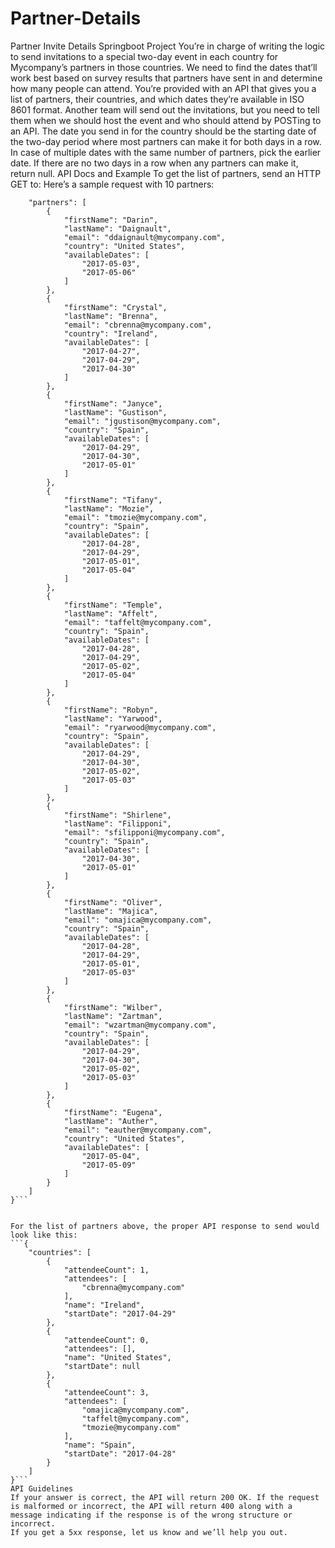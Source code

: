 # Partner-Details
Partner Invite Details Springboot Project
You’re in charge of writing the logic to send invitations to a special two-day event in each country for Mycompany’s partners in those countries. We need to find the dates that’ll work best based on survey results that partners have sent in and determine how many people can attend.
You’re provided with an API that gives you a list of partners, their countries, and which dates they’re available in ISO 8601 format.
Another team will send out the invitations, but you need to tell them when we should host the event and who should attend by POSTing to an API.
The date you send in for the country should be the starting date of the two-day period where most partners can make it for both days in a row. In case of multiple dates with the same number of partners, pick the earlier date. If there are no two days in a row when any partners can make it, return null.
API Docs and Example
To get the list of partners, send an HTTP GET to:
Here’s a sample request with 10 partners: 
```{
    "partners": [
        {
            "firstName": "Darin",
            "lastName": "Daignault",
            "email": "ddaignault@mycompany.com",
            "country": "United States",
            "availableDates": [
                "2017-05-03",
                "2017-05-06"
            ]
        },
        {
            "firstName": "Crystal",
            "lastName": "Brenna",
            "email": "cbrenna@mycompany.com",
            "country": "Ireland",
            "availableDates": [
                "2017-04-27",
                "2017-04-29",
                "2017-04-30"
            ]
        },
        {
            "firstName": "Janyce",
            "lastName": "Gustison",
            "email": "jgustison@mycompany.com",
            "country": "Spain",
            "availableDates": [
                "2017-04-29",
                "2017-04-30",
                "2017-05-01"
            ]
        },
        {
            "firstName": "Tifany",
            "lastName": "Mozie",
            "email": "tmozie@mycompany.com",
            "country": "Spain",
            "availableDates": [
                "2017-04-28",
                "2017-04-29",
                "2017-05-01",
                "2017-05-04"
            ]
        },
        {
            "firstName": "Temple",
            "lastName": "Affelt",
            "email": "taffelt@mycompany.com",
            "country": "Spain",
            "availableDates": [
                "2017-04-28",
                "2017-04-29",
                "2017-05-02",
                "2017-05-04"
            ]
        },
        {
            "firstName": "Robyn",
            "lastName": "Yarwood",
            "email": "ryarwood@mycompany.com",
            "country": "Spain",
            "availableDates": [
                "2017-04-29",
                "2017-04-30",
                "2017-05-02",
                "2017-05-03"
            ]
        },
        {
            "firstName": "Shirlene",
            "lastName": "Filipponi",
            "email": "sfilipponi@mycompany.com",
            "country": "Spain",
            "availableDates": [
                "2017-04-30",
                "2017-05-01"
            ]
        },
        {
            "firstName": "Oliver",
            "lastName": "Majica",
            "email": "omajica@mycompany.com",
            "country": "Spain",
            "availableDates": [
                "2017-04-28",
                "2017-04-29",
                "2017-05-01",
                "2017-05-03"
            ]
        },
        {
            "firstName": "Wilber",
            "lastName": "Zartman",
            "email": "wzartman@mycompany.com",
            "country": "Spain",
            "availableDates": [
                "2017-04-29",
                "2017-04-30",
                "2017-05-02",
                "2017-05-03"
            ]
        },
        {
            "firstName": "Eugena",
            "lastName": "Auther",
            "email": "eauther@mycompany.com",
            "country": "United States",
            "availableDates": [
                "2017-05-04",
                "2017-05-09"
            ]
        }
    ]
}```


For the list of partners above, the proper API response to send would look like this:
```{
    "countries": [
        {
            "attendeeCount": 1,
            "attendees": [
                "cbrenna@mycompany.com"
            ],
            "name": "Ireland",
            "startDate": "2017-04-29"
        },
        {
            "attendeeCount": 0,
            "attendees": [],
            "name": "United States",
            "startDate": null
        },
        {
            "attendeeCount": 3,
            "attendees": [
                "omajica@mycompany.com",
                "taffelt@mycompany.com",
                "tmozie@mycompany.com"
            ],
            "name": "Spain",
            "startDate": "2017-04-28"
        }
    ]
}```
API Guidelines
If your answer is correct, the API will return 200 OK. If the request is malformed or incorrect, the API will return 400 along with a message indicating if the response is of the wrong structure or incorrect.
If you get a 5xx response, let us know and we’ll help you out.
